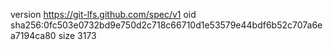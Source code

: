 version https://git-lfs.github.com/spec/v1
oid sha256:0fc503e0732bd9e750d2c718c66710d1e53579e44bdf6b52c707a6ea7194ca80
size 3173
